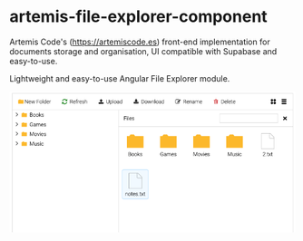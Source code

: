 # artemis-file-explorer-component
Artemis Code's (https://artemiscode.es) front-end implementation for documents storage and organisation, UI compatible with Supabase and easy-to-use.

Lightweight and easy-to-use Angular File Explorer module.

![explorer](docs/ss.png)